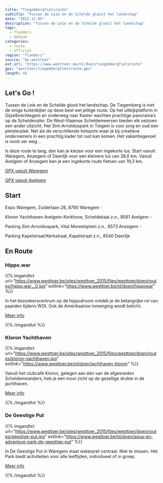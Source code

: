 ```yaml
---
title: "Tiegembergfietsroute"
subtitle: "Tussen de Leie en de Schelde glooit het landschap"
date: "2022-11-05"
description: "Tussen de Leie en de Schelde glooit het landschap" 
tags:
  - flanders
  - medium
categories: 
  - route
  - official
region: "flanders"
source: "be.westtoer"
ext_url: "https://www.westtoer.be/nl/doen/tiegembergfietsroute"
gpx: "westtoer/tiegembergfietsroute.gpx"
length: 48
---
```


## Let's Go !

Tussen de Leie en de Schelde glooit het landschap. De Tiegemberg is niet de enige kuitenbijter op deze best wel pittige route. Op het uitkijkplatform in Gijzelbrechtegem en onderweg naar Kaster wachten prachtige panorama’s op de Scheldevallei. De West-Vlaamse Scheldemeersen bieden elk seizoen een ander uitzicht. Het Sint-Arnolduspark in Tiegem is voor jong en oud een pleisterplek. Net als de verschillende hotspots waar je bij creatieve ondernemers in een prachtig kader tot rust kan komen. Het vakantiegevoel is nooit ver weg…

Is deze route te lang, dan kan je kiezen voor een ingekorte lus. Start vanuit Waregem, Anzegem of Deerlijk voor een kleinere lus van 38,6 km. Vanuit Avelgem of Anzegem kan je een ingekorte route fietsen van 19,3 km.

[GPX vanuit Waregem](http://beeldbank.west-vlaanderen.be/transfer/fb7c5e8587c8c49c7d88d4bef92a206c17c7829c788c306154ad54c58ccffbf1)

[GPX vanuit Avelgem](https://beeldbank.west-vlaanderen.be/transfer/1347b446576c68b7950428c88fc46612eb9dab550e05cadd930a0c5362065d00)

## Start 

Expo Waregem, Zuiderlaan 26, 8790 Waregem - 



Kloron Yachthaven Avelgem-Kerkhove, Scheldekaai z.n., 8581 Avelgem -



Parking Sint-Arnolduspark, Vital Moreelsplein z.n., 8573 Anzegem - 



Parking Kapelstraat/Kerkstraat, Kapelstraat z.n., 8540 Deerlijk 

## En Route

### Hippo.war

{{% imgandtxt url="https://www.westtoer.be/sites/westtoer_2015/files/westtoer/doen/routes/hippo.war__0.jpg" extlink="https://www.westtoer.be/nl/doen/hippowar" %}}

In het bezoekerscentrum op de hippodroom ontdek je de belangrijke rol van paarden tijdens WOI. Ook de Amerikaanse inmenging wordt belicht.

[Meer info](https://www.westtoer.be/nl/doen/hippowar)

{{% /imgandtxt %}}

### Kloron Yachthaven

{{% imgandtxt url="https://www.westtoer.be/sites/westtoer_2015/files/westtoer/doen/routes/kloron-yachthaven.jpg" extlink="https://www.westtoer.be/nl/doen/jachthaven-kloron" %}}

Vanuit het clubcafé Kloron, gelegen aan één van de afgesneden Scheldemeanders, heb je een mooi zicht op de gezellige drukte in de jachthaven.

[Meer info](https://www.westtoer.be/nl/doen/jachthaven-kloron)

{{% /imgandtxt %}}

### De Geestige Put

{{% imgandtxt url="https://www.westtoer.be/sites/westtoer_2015/files/westtoer/doen/routes/geestige-put.jpg" extlink="https://www.westtoer.be/nl/doen/aqua-en-adventure-park-de-geestige-put" %}}

In De Geestige Put in Waregem staat waterpret centraal. Niet te missen. Het Park biedt activiteiten voor alle leeftijden, individueel of in groep.

[Meer info](https://www.westtoer.be/nl/doen/aqua-en-adventure-park-de-geestige-put)

{{% /imgandtxt %}}
